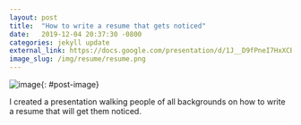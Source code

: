 ```yaml
---
layout: post
title:  "How to write a resume that gets noticed"
date:   2019-12-04 20:37:30 -0800
categories: jekyll update
external_link: https://docs.google.com/presentation/d/1J__D9fPneI7HxXCBXvoB6rogW_oSgXmyWPzj4kNKgok/present?usp=sharing
image_slug: /img/resume/resume.png
---
```


![image]({{site.url}}/img/resume/resume.png){: #post-image}

I created a presentation walking people of all backgrounds on how to write a resume that will get them noticed.
